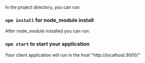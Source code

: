 In the project directory, you can run:

### `npm install` for node_module install

After node_module installed you can run: 
### `npm start` to start your application

Your client application will run in the host "http://localhost:3000/"
